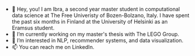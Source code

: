 - 👋 Hey, you! I am Ibra, a second year master student in computational data science at The Free Univeristy of Bozen-Bolzano, Italy. I have spent the past six months in Finland at the University of Helsinki as an Eramsus student. 
- 🌱 I’m currently working on my master's thesis with The LEGO Group.
- 👀 I’m interested in NLP, recommender systems, and data visualization.
- 📫 You can reach me on LinkedIn.
<!---
- 💞️ I’m looking to collaborate on ...
--->
<!---
ibrahimalhazwani/ibrahimalhazwani is a ✨ special ✨ repository because its `README.md` (this file) appears on your GitHub profile.
You can click the Preview link to take a look at your changes.
--->
